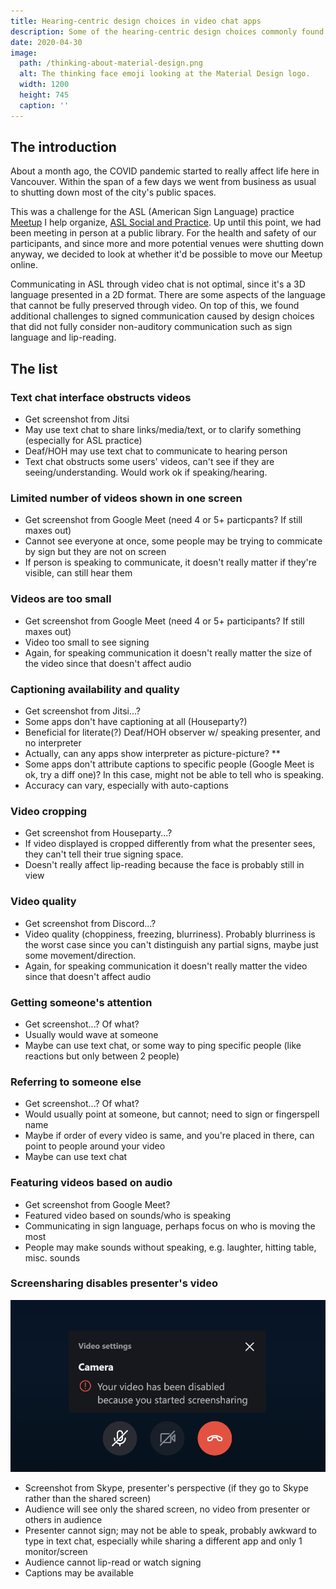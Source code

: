 ```yaml
---
title: Hearing-centric design choices in video chat apps
description: Some of the hearing-centric design choices commonly found in video chat apps, which may make it harder for Deaf and hard-of-hearing to communicate.
date: 2020-04-30
image:
  path: /thinking-about-material-design.png
  alt: The thinking face emoji looking at the Material Design logo.
  width: 1200
  height: 745
  caption: ''
---
```


<!--
TODO:
- change title, image, date, description
- update heading texts
- add screenshots to each item in "the list"
- proofread/edit/grammars
- rename this file and matching assets folder and its path
-->
## The introduction

About a month ago, the COVID pandemic started to really affect life here in Vancouver. Within the span of a few days we went from business as usual to shutting down most of the city's public spaces.

This was a challenge for the ASL (American Sign Language) practice [Meetup](https://www.meetup.com/) I help organize, [ASL Social and Practice](https://www.meetup.com/ASL-Social/). Up until this point, we had been meeting in person at a public library. For the health and safety of our participants, and since more and more potential venues were shutting down anyway, we decided to look at whether it'd be possible to move our Meetup online.

<!-- Keep?
Three of us tested out the following video chat apps:
- [Discord](https://discordapp.com/)
- [Google Hangouts](https://hangouts.google.com/)
- [Google Meet](https://meet.google.com/)
- [Houseparty](https://www.houseparty.com/)
- [Jitsi Meet](https://meet.jit.si/)
- [Skype](https://www.skype.com/)
- [Zoom](https://zoom.us/)

We ended up settling on Jitsi Meet for now, although Google Meet is quickly becoming a good contender with the features they've recently been rolling out.
-->

Communicating in ASL through video chat is not optimal, since it's a 3D language presented in a 2D format. There are some aspects of the language that cannot be fully preserved through video. On top of this, we found additional challenges to signed communication caused by design choices that did not fully consider non-auditory communication such as sign language and lip-reading.

<!-- TODO: add segue? -->

## The list

### Text chat interface obstructs videos
- Get screenshot from Jitsi
- May use text chat to share links/media/text, or to clarify something (especially for ASL practice)
- Deaf/HOH may use text chat to communicate to hearing person
- Text chat obstructs some users' videos, can't see if they are seeing/understanding. Would work ok if speaking/hearing.

### Limited number of videos shown in one screen
- Get screenshot from Google Meet (need 4 or 5+ particpants? If still maxes out)
- Cannot see everyone at once, some people may be trying to commicate by sign but they are not on screen
- If person is speaking to communicate, it doesn't really matter if they're visible, can still hear them

### Videos are too small
- Get screenshot from Google Meet (need 4 or 5+ participants? If still maxes out)
- Video too small to see signing
- Again, for speaking communication it doesn't really matter the size of the video since that doesn't affect audio

### Captioning availability and quality
- Get screenshot from Jitsi...?
- Some apps don't have captioning at all (Houseparty?)
- Beneficial for literate(?) Deaf/HOH observer w/ speaking presenter, and no interpreter
- Actually, can any apps show interpreter as picture-picture? **
- Some apps don't attribute captions to specific people (Google Meet is ok, try a diff one)? In this case, might not be able to tell who is speaking.
- Accuracy can vary, especially with auto-captions

### Video cropping
- Get screenshot from Houseparty...?
- If video displayed is cropped differently from what the presenter sees, they can't tell their true signing space.
- Doesn't really affect lip-reading because the face is probably still in view

### Video quality
- Get screenshot from Discord...?
- Video quality (choppiness, freezing, blurriness). Probably blurriness is the worst case since you can't distinguish any partial signs, maybe just some movement/direction.
- Again, for speaking communication it doesn't really matter the video since that doesn't affect audio

### Getting someone's attention
- Get screenshot...? Of what?
- Usually would wave at someone
- Maybe can use text chat, or some way to ping specific people (like reactions but only between 2 people)

### Referring to someone else
- Get screenshot...? Of what?
- Would usually point at someone, but cannot; need to sign or fingerspell name
- Maybe if order of every video is same, and you're placed in there, can point to people around your video
- Maybe can use text chat

### Featuring videos based on audio
- Get screenshot from Google Meet?
- Featured video based on sounds/who is speaking
- Communicating in sign language, perhaps focus on who is moving the most
- People may make sounds without speaking, e.g. laughter, hitting table, misc. sounds

### Screensharing disables presenter's video
![Screenshot of a message above a disabled button containing a camera/video icon, reading: "Your video has been disabled because you started screensharing."](./assets/looking-for-the-best-asl-group-video-chat-app/skype-video-disabled-when-screensharing.png)
- Screenshot from Skype, presenter's perspective (if they go to Skype rather than the shared screen)
- Audience will see only the shared screen, no video from presenter or others in audience
- Presenter cannot sign; may not be able to speak, probably awkward to type in text chat, especially while sharing a different app and only 1 monitor/screen
- Audience cannot lip-read or watch signing
- Captions may be available
